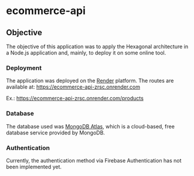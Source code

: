 # ecommerce-api

## Objective
The objective of this application was to apply the Hexagonal architecture in a Node.js application and, mainly, to deploy it on some online tool.

### Deployment
The application was deployed on the [Render](https://render.com) platform. The routes are available at:
https://ecommerce-api-zrsc.onrender.com

Ex.: https://ecommerce-api-zrsc.onrender.com/products

### Database
The database used was [MongoDB Atlas](https://www.mongodb.com/atlas/database), which is a cloud-based, free database service provided by MongoDB.

### Authentication

Currently, the authentication method via Firebase Authentication has not been implemented yet.
